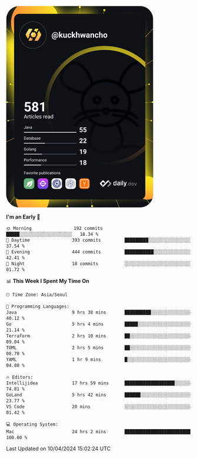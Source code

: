 <a href="https://app.daily.dev/kuckhwancho"><img src="https://github.com/kuckjwi0928/kuckjwi0928/blob/master/devcard.svg" width="400" alt="Kuckjwi Devcard"/></a>

<!--START_SECTION:waka-->
**I'm an Early 🐤** 

```text
🌞 Morning                192 commits         █████░░░░░░░░░░░░░░░░░░░░   18.34 % 
🌆 Daytime                393 commits         █████████░░░░░░░░░░░░░░░░   37.54 % 
🌃 Evening                444 commits         ███████████░░░░░░░░░░░░░░   42.41 % 
🌙 Night                  18 commits          ░░░░░░░░░░░░░░░░░░░░░░░░░   01.72 % 
```


📊 **This Week I Spent My Time On** 

```text
🕑︎ Time Zone: Asia/Seoul

💬 Programming Languages: 
Java                     9 hrs 38 mins       ██████████░░░░░░░░░░░░░░░   40.12 % 
Go                       5 hrs 4 mins        █████░░░░░░░░░░░░░░░░░░░░   21.14 % 
Terraform                2 hrs 10 mins       ██░░░░░░░░░░░░░░░░░░░░░░░   09.04 % 
TOML                     2 hrs 5 mins        ██░░░░░░░░░░░░░░░░░░░░░░░   08.70 % 
YAML                     1 hr 9 mins         █░░░░░░░░░░░░░░░░░░░░░░░░   04.80 % 

🔥 Editors: 
Intellijidea             17 hrs 59 mins      ███████████████████░░░░░░   74.81 % 
GoLand                   5 hrs 42 mins       ██████░░░░░░░░░░░░░░░░░░░   23.77 % 
VS Code                  20 mins             ░░░░░░░░░░░░░░░░░░░░░░░░░   01.42 % 

💻 Operating System: 
Mac                      24 hrs 2 mins       █████████████████████████   100.00 % 
```


 Last Updated on 10/04/2024 15:02:24 UTC
<!--END_SECTION:waka-->
